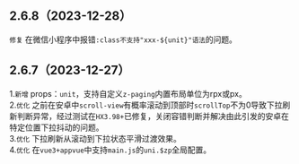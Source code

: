 ## 2.6.8（2023-12-28）
`修复` 在微信小程序中报错`:class不支持"xxx-${unit}"语法`的问题。   
## 2.6.7（2023-12-27）
1.`新增` props：`unit`，支持自定义`z-paging`内置布局单位为rpx或px。  
2.`优化` 之前在安卓中`scroll-view`有概率滚动到顶部时`scrollTop`不为0导致下拉刷新判断异常，经过测试在`HX3.98+`已修复，关闭容错判断并解决由此引发的安卓在特定位置下拉抖动的问题。  
3.`优化` 下拉刷新从滚动到下拉状态平滑过渡效果。  
4.`优化` 在`vue3+appvue`中支持`main.js`的`uni.$zp`全局配置。  

